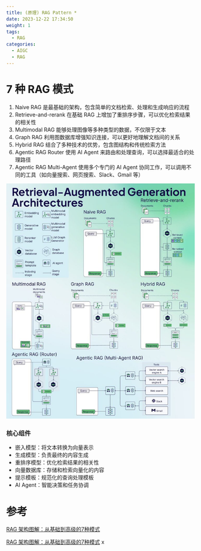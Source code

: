 ```yaml
---
title: (原理) RAG Pattern * 
date: 2023-12-22 17:34:50
weight: 1
tags:
  - RAG
categories: 
  - AIGC
  - RAG  
---
```


<p></p>
<!-- more -->

# 7 种 RAG 模式

1. Naive RAG 是最基础的架构，包含简单的文档检索、处理和生成响应的流程
2. Retrieve-and-rerank 在基础 RAG 上增加了重排序步骤，可以优化检索结果的相关性
3. Multimodal RAG 能够处理图像等多种类型的数据，不仅限于文本
4. Graph RAG 利用图数据库增强知识连接，可以更好地理解文档间的关系
5. Hybrid RAG 结合了多种技术的优势，包含图结构和传统检索方法
6. Agentic RAG Router 使用 AI Agent 来路由和处理查询，可以选择最适合的处理路径
7. Agentic RAG Multi-Agent 使用多个专门的 AI Agent 协同工作，可以调用不同的工具（如向量搜索、网页搜索、Slack、Gmail 等）

![v16n31qs.bmp](./images/v16n31qs.bmp)

### 核心组件

- 嵌入模型：将文本转换为向量表示
- 生成模型：负责最终的内容生成
- 重排序模型：优化检索结果的相关性
- 向量数据库：存储和检索向量化的内容
- 提示模板：规范化的查询处理模板
- AI Agent：智能决策和任务协调

# 参考

[RAG 架构图解：从基础到高级的7种模式](https://mp.weixin.qq.com/s/v8Dd4mQmaemxpOyrrI7o6g) 

[RAG 架构图解：从基础到高级的7种模式](https://twitter.com/shao__meng/status/1866626166079230355?s=46&t=1AUvwyftFbcog4yHzgnysw)   x